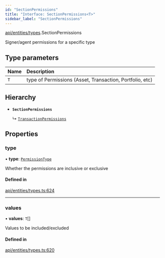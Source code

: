 ```yaml
---
id: "SectionPermissions"
title: "Interface: SectionPermissions<T>"
sidebar_label: "SectionPermissions"
---
```


[api/entities/types](../../../../../modules/API/Entities/Types/Types.md).SectionPermissions

Signer/agent permissions for a specific type

## Type parameters

| Name | Description |
| :------ | :------ |
| `T` | type of Permissions (Asset, Transaction, Portfolio, etc) |

## Hierarchy

- **`SectionPermissions`**

  ↳ [`TransactionPermissions`](../TransactionPermissions/TransactionPermissions.md)

## Properties

### type

• **type**: [`PermissionType`](../../../../../enums/API/Entities/Types/PermissionType/PermissionType.md)

Whether the permissions are inclusive or exclusive

#### Defined in

[api/entities/types.ts:624](https://github.com/PolymeshAssociation/polymesh-sdk/blob/49a0066c3/src/api/entities/types.ts#L624)

___

### values

• **values**: `T`[]

Values to be included/excluded

#### Defined in

[api/entities/types.ts:620](https://github.com/PolymeshAssociation/polymesh-sdk/blob/49a0066c3/src/api/entities/types.ts#L620)
